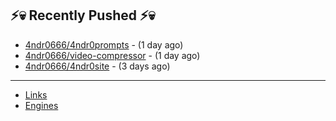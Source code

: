 ## ⚡💀 Recently Pushed ⚡💀


- [4ndr0666/4ndr0prompts](https://github.com/4ndr0666/4ndr0prompts) - (1 day ago)
- [4ndr0666/video-compressor](https://github.com/4ndr0666/video-compressor) - (1 day ago)
- [4ndr0666/4ndr0site](https://github.com/4ndr0666/4ndr0site) - (3 days ago)

---
- [Links](https://github.com/4ndr0666/Links/blob/main/README.md)        
- [Engines](https://github.com/hoothin/SearchJumper/discussions/73)    


